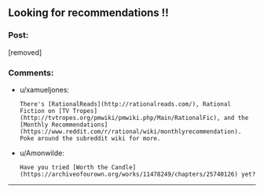 ## Looking for recommendations !!

### Post:

[removed]

### Comments:

- u/xamueljones:
  ```
  There's [RationalReads](http://rationalreads.com/), Rational Fiction on [TV Tropes](http://tvtropes.org/pmwiki/pmwiki.php/Main/RationalFic), and the [Monthly Recommendations](https://www.reddit.com/r/rational/wiki/monthlyrecommendation). Poke around the subreddit wiki for more.
  ```

- u/Amonwilde:
  ```
  Have you tried [Worth the Candle](https://archiveofourown.org/works/11478249/chapters/25740126) yet?
  ```

---

